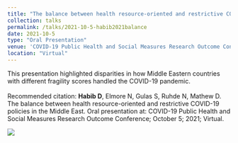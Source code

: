 ```yaml
---	
title: "The balance between health resource-oriented and restrictive COVID-19 policies in the Middle East"	
collection: talks	
permalink: /talks/2021-10-5-habib2021balance	
date: 2021-10-5
type: "Oral Presentation"
venue: 'COVID-19 Public Health and Social Measures Research Outcome Conference'
location: "Virtual"
---	
```

This presentation highlighted disparities in how Middle Eastern countries with different fragility scores handled the COVID-19 pandemic. 
<br><br>
Recommended citation: **Habib D**, Elmore N, Gulas S, Ruhde N, Mathew D. The balance between health resource-oriented and restrictive COVID-19 policies in the Middle East. Oral presentation at: COVID-19 Public Health and Social Measures Research Outcome Conference; October 5; 2021; Virtual.

![](https://drive.google.com/drive/u/1/folders/1yL8u2kAK1u3mRu-417kbLblTO0HOmK2N)
